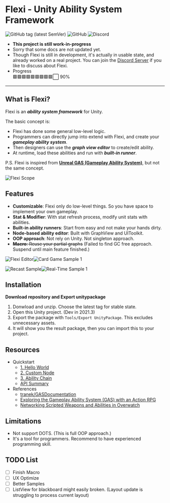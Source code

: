 # Flexi - Unity Ability System Framework

![GitHub tag (latest SemVer)](https://img.shields.io/github/v/tag/PhysaliaStudio/Flexi?sort=semver)
![GitHub](https://img.shields.io/github/license/PhysaliaStudio/Flexi)
![Discord](https://img.shields.io/discord/1334847919441838120?style=flat&link=https%3A%2F%2Fdiscord.gg%2FU24EsyyGfa)

- **This project is still work-in-progress** 
- Sorry that some docs are not updated yet.
- Though Flexi is still in development, it's actually in usable state, and already worked on a real project. You can join the [Discord Server](https://discord.gg/U24EsyyGfa) if you like to discuss about Flexi.
- Progress  
    :green_square::green_square::green_square::green_square::green_square::green_square::green_square::green_square::green_square::white_large_square: 90%

-----

## What is Flexi?

Flexi is an ***ability system framework*** for Unity.

The basic concept is:
- Flexi has done some general low-level logic.
- Programmers can directly jump into extend with Flexi, and create your ***gameplay ability system***.
- Then designers can use the ***graph view editor*** to create/edit ability.
- At runtime, load these abilities and run with ***built-in runner***.

P.S. Flexi is inspired from **[Unreal GAS (Gameplay Ability System)](https://docs.unrealengine.com/5.1/en-US/gameplay-ability-system-for-unreal-engine/)**, but not the same concept.

![Flexi Scope](https://raw.githubusercontent.com/wiki/PhysaliaStudio/Flexi/images/flexi-scope.png)

## Features

- **Customizable**: Flexi only do low-level things. So you have space to implement your own gameplay.
- **Stat & Modifier**: With stat refresh process, modify unit stats with abilities.
- **Built-in ability runners**: Start from easy and not make your hands dirty.
- **Node-based ability editor**: Built with GraphView and UIToolkit.
- **OOP approach**: Not rely on Unity. Not singleton approach.
- ~~**Macro**: Reuse your partial graphs~~ (Failed to find GC free approach. Suspend until main feature finished.)

![Flexi Editor](https://raw.githubusercontent.com/wiki/PhysaliaStudio/Flexi/images/flexi-editor.gif)![Card Game Sample 1](https://raw.githubusercontent.com/wiki/PhysaliaStudio/Flexi/images/card-game-samples-1.gif)

![Recast Sample](https://user-images.githubusercontent.com/12347255/212114826-effc1d31-de16-4fb2-aa15-6b0dd68c0441.png)![Real-Time Sample 1](https://user-images.githubusercontent.com/12347255/212114905-b9c80f7f-6aed-4ac0-a3af-5cbba58c44a6.gif)

## Installation

**Download repository and Export unitypackage**
1. Donwload and unzip. Choose the latest tag for stable state.
2. Open this Unity project. (Dev in 2021.3)
3. Export the package with `Tools/Export UnityPackage`. This excludes unnecessary assets.
4. It will show you the result package, then you can import this to your project.

## Resources

- Quickstart
  - [1. Hello World](https://github.com/PhysaliaStudio/Flexi/wiki/1-Hello-World)
  - [2. Custom Node](https://github.com/PhysaliaStudio/Flexi/wiki/2-Custom-Node)
  - [3. Ability Chain](https://github.com/PhysaliaStudio/Flexi/wiki/3-Ability-Chain)
  - [API Summary](https://github.com/PhysaliaStudio/Flexi/wiki/API-Summary)
- References
  - [tranek/GASDocumentation](https://github.com/tranek/GASDocumentation)
  - [Exploring the Gameplay Ability System (GAS) with an Action RPG](https://www.youtube.com/watch?v=tc542u36JR0)
  - [Networking Scripted Weapons and Abilities in Overwatch](https://www.youtube.com/watch?v=ScyZjcjTlA4)

## Limitations

- Not support DOTS. (This is full OOP approach.)
- It's a tool for programmers. Recommend to have experienced programming skill.

## TODO List

- [ ] Finish Macro
- [ ] UX Optimize
- [ ] Better Samples
- [ ] ListView for blackboard might easily broken. (Layout update is struggling to process current layout)
